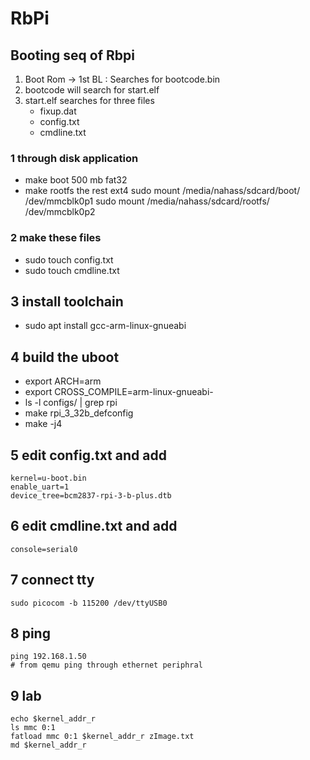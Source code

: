 # RbPi

## Booting seq of Rbpi

1. Boot Rom -> 1st BL : Searches for bootcode.bin
2. bootcode will search for start.elf
3. start.elf searches for three files 
    - fixup.dat
    - config.txt
    - cmdline.txt

### 1 through disk application
- make boot 500 mb fat32
- make rootfs the rest ext4
 sudo mount /media/nahass/sdcard/boot/    /dev/mmcblk0p1
 sudo mount /media/nahass/sdcard/rootfs/  /dev/mmcblk0p2


### 2 make these files
- sudo touch config.txt
- sudo touch cmdline.txt

## 3 install toolchain
- sudo apt install gcc-arm-linux-gnueabi

## 4 build the uboot
- export ARCH=arm
- export CROSS_COMPILE=arm-linux-gnueabi-
- ls -l configs/ | grep rpi
- make rpi_3_32b_defconfig
- make -j4

## 5 edit config.txt and add
```
kernel=u-boot.bin
enable_uart=1
device_tree=bcm2837-rpi-3-b-plus.dtb
```
## 6 edit cmdline.txt and add
```
console=serial0 
```
## 7 connect tty
```
sudo picocom -b 115200 /dev/ttyUSB0
```
## 8 ping
```
ping 192.168.1.50 
# from qemu ping through ethernet periphral
```
## 9 lab
```
echo $kernel_addr_r 
ls mmc 0:1 
fatload mmc 0:1 $kernel_addr_r zImage.txt
md $kernel_addr_r  

```

